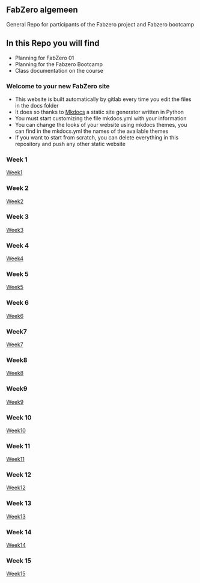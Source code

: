 ## FabZero algemeen

General Repo for participants of the Fabzero project and Fabzero bootcamp

## In this Repo you will find

- Planning for FabZero 01
- Planning for the Fabzero Bootcamp
- Class documentation on the course

### Welcome to your new FabZero site

- This website is built automatically by gitlab every time you edit the files in the docs folder
- It does so thanks to [Mkdocs](https://mkdocs.org) a static site generator written in Python
- You must start customizing the file mkdocs.yml with your information
- You can change the looks of your website using mkdocs themes, you can find in the mkdocs.yml the names of the available themes
- If you want to start from scratch, you can delete everything in this repository and push any other static website

### Week 1

[Week1](./Week1)

### Week 2

[Week2](./Week2)

### Week 3

[Week3](./Week3)

### Week 4

[Week4](./Week4)

### Week 5

[Week5](./Week5)

### Week 6

[Week6](./Week6)

### Week7

[Week7](./Week7)

### Week8

[Week8](./Week8)

### Week9

[Week9](./Week9)

### Week 10

[Week10](./Week10)

### Week 11

[Week11](./Week11)

### Week 12

[Week12](./Week12)

### Week 13

[Week13](./Week13)

### Week 14

[Week14](./Week14)

### Week 15
  
[Week15](./Week15)
